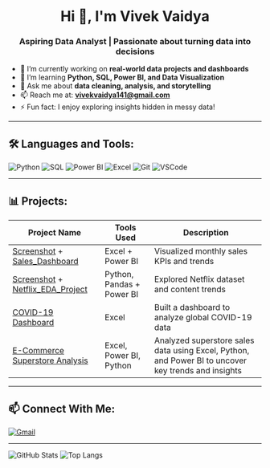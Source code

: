 
<h1 align="center">Hi 👋, I'm Vivek Vaidya</h1>
<h3 align="center">Aspiring Data Analyst | Passionate about turning data into decisions</h3>

- 🔭 I’m currently working on **real-world data projects and dashboards**  
- 🌱 I’m learning **Python, SQL, Power BI, and Data Visualization**  
- 💬 Ask me about **data cleaning, analysis, and storytelling**  
- 📫 Reach me at: **vivekvaidya141@gmail.com**  
- ⚡ Fun fact: I enjoy exploring insights hidden in messy data!

---

## 🛠️ Languages and Tools:

![Python](https://img.shields.io/badge/-Python-black?style=flat-square&logo=python)
![SQL](https://img.shields.io/badge/-SQL-blue?style=flat-square&logo=mysql)
![Power BI](https://img.shields.io/badge/-PowerBI-yellow?style=flat-square&logo=powerbi)
![Excel](https://img.shields.io/badge/-Excel-green?style=flat-square&logo=microsoft-excel)
![Git](https://img.shields.io/badge/-Git-black?style=flat-square&logo=git)
![VSCode](https://img.shields.io/badge/-VSCode-blue?style=flat-square&logo=visual-studio-code)

---

## 📊 Projects:

| Project Name | Tools Used | Description |
|--------------|------------|-------------|
| [Screenshot](https://github.com/VivekVaidya120/Sales_Dashboard/blob/main/Screenshot_Sales_Dashboard.png?raw=true)  +  [Sales_Dashboard](https://github.com/VivekVaidya120/Sales_Dashboard/blob/main/Sales_Dashboard.pbix) | Excel + Power BI | Visualized monthly sales KPIs and trends |
| [Screenshot](https://github.com/VivekVaidya120/Netflix_EDA_Project/blob/main/Screenshot_Netflix_EDA_Dashboard.png?raw=true)  +  [Netflix_EDA_Project](https://github.com/VivekVaidya120/Netflix_EDA_Project/tree/main/Netflix_EDA_Project) | Python, Pandas + Power BI | Explored Netflix dataset and content trends |
| [COVID-19 Dashboard](https://github.com/VivekVaidya120/covid19-dashboard) | Excel | Built a dashboard to analyze global COVID-19 data |
| [E-Commerce Superstore Analysis](https://github.com/VivekVaidya120/ecommerce-superstore) | Excel, Power BI, Python | Analyzed superstore sales data using Excel, Python, and Power BI to uncover key trends and insights |

---

## 📫 Connect With Me:

[![Gmail](https://img.shields.io/badge/-Gmail-red?style=flat-square&logo=gmail)](mailto:vivekvaidya141@gmail.com)

---

![GitHub Stats](https://github-readme-stats.vercel.app/api?username=VivekVaidya120&show_icons=true&theme=radical)
![Top Langs](https://github-readme-stats.vercel.app/api/top-langs/?username=VivekVaidya120&layout=compact&theme=radical)
